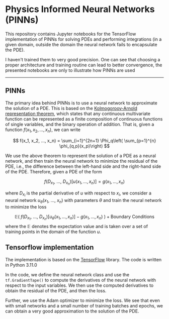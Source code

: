 # Physics Informed Neural Networks (PINNs)

This repository contains Jupyter notebooks for the TensorFlow implementation of PINNs for solving PDEs and performing integrations (in a given domain, outside the domain the neural network fails to encapsulate the PDE).

I haven't trained them to very good precision. One can see that choosing a proper architecture and training routine can lead to better convergence, the presented notebooks are only to illustrate how PINNs are used

<!-- The 2D case, where I am trying to solve the wave equation is, for some reason, getting glitchy. While for the presented case, the solution is right, for other cases the solution does not quite match the expected solution. I need to look into the implementation to find out what is wrong with the implementation! -->
---

## PINNs

The primary idea behind PINNs is to use a neural network to approximate the solution of a PDE. This is based on the [Kolmogoroov-Arnold representation theorem](https://en.wikipedia.org/wiki/Kolmogorov%E2%80%93Arnold_representation_theorem), which states that any continuous multivariate function can be represented as a finite composition of continuous functions of single variables, and the binary operation of addition. That is, given a function $f(x_1, x_2, ..., x_n)$, we can write

$$
f(x_1, x_2, ..., x_n) = \sum_{i=1}^{2n+1} \Phi_q\left( \sum_{p=1}^{n} \phi_{q,p}(x_p)\right)
$$

We use the above theorem to represent the solution of a PDE as a neural network, and then train the neural network to minimize the residual of the PDE, i.e., the difference between the left-hand side and the right-hand side of the PDE. Therefore, given a PDE of the form 

$$
f(D_{x_1},~ \dots,~D_{x_n})[u(x_1, \dots, x_n)] = g(x_1, \dots, x_n)
$$

where $D_{x_i}$ is the partial derivative of $u$ with respect to $x_i$, we consider a neural network $u_\theta (x_1, ~\dots,~x_n)$ with parameters $\theta$ and train the neural network to minimize the loss 

$$
    \mathbb{E}\left(~f(D_{x_1},~ \dots,~D_{x_n})[u_\theta(x_1, \dots, x_n)] - g(x_1, \dots, x_n)~\right) + \mathrm{Boundary~Conditions}
$$
where the $\mathbb{E}$ denotes the expectation value and is taken over a set of training points in the domain of the function $u$.

## Tensorflow implementation 

The implementation is based on the [TensorFlow](https://www.tensorflow.org/) library. The code is written in Python 3.11.0

In the code, we define the neural network class and use the `tf.GradientTape()` to compute the derivatives of the neural network with respect to the input variables. We then use the computed derivatives to obtain the residual of the PDE, and then the loss. 

Further, we use the Adam optimizer to minimize the loss. We see that even with small networks and a small number of training batches and epochs, we can obtain a very good approximation to the solution of the PDE.